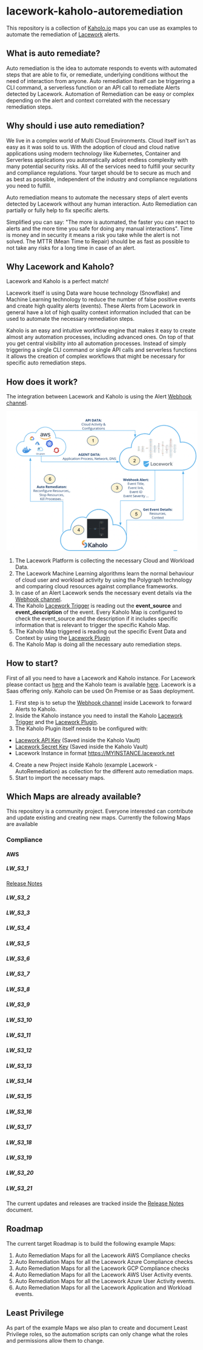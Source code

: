 # lacework-kaholo-autoremediation

This repository is a collection of [Kaholo.io](https://www.kaholo.io) maps you can use as examples to automate the remediation of [Lacework](https://www.lacework.com/) alerts.

## What is auto remediate?
Auto remediation is the idea to automate responds to events with automated steps that are able to fix, or remediate, underlying conditions without the need of interaction from anyone. Auto remediation itself can be triggering a CLI command, a serverless function or an API call to remediate Alerts detected by Lacework. Automation of Remediation can be easy or complex depending on the alert and context correlated with the necessary remediation steps.

## Why should i use auto remediation?
We live in a complex world of Multi Cloud Environments. Cloud itself isn't as easy as it was sold to us. With the adoption of cloud and cloud native applications using modern technology like Kubernetes, Container and Serverless applications you automatically adopt endless complexity with many potential security risks. All of the services need to fulfill your security and compliance regulations. Your target should be to secure as much and as best as possible, independent of the industry and compliance regulations you need to fulfill.

Auto remediation means to automate the necessary steps of alert events detected by Lacework without any human interaction. Auto Remediation can partially or fully help to fix specific alerts.

Simplified you can say: "The more is automated, the faster you can react to alerts and the more time you safe for doing any manual interactions". Time is money and in security it means a risk you take while the alert is not solved. The MTTR (Mean Time to Repair) should be as fast as possible to not take any risks for a long time in case of an alert.

## Why Lacework and Kaholo?
Lacework and Kaholo is a perfect match!

Lacework itself is using Data ware house technology (Snowflake) and Machine Learning technology to reduce the number of false positive events and create high quality alerts (events). These Alerts from Lacework in general have a lot of high quality context information included that can be used to automate the necessary remediation steps.

Kaholo is an easy and intuitive workflow engine that makes it easy to create almost any automation processes, including advanced ones. On top of that you get central visibility into all automation processes. Instead of simply triggering a single CLI command or single API calls and serverless functions it allows the creation of complex workflows that might be necessary for specific auto remediation steps.

## How does it work?
The integration between Lacework and Kaholo is using the Alert [Webhook channel](https://support.lacework.com/hc/en-us/articles/360034367393-Webhook).

![Lacework and Kaholo Integration](images/integration.png "Lacework and Kaholo integration")

1. The Lacework Platform is collecting the necessary Cloud and Workload Data.
2. The Lacework Machine Learning algorithms learn the normal behaviour of cloud user and workload activity by using the Polygraph technology and comparing cloud resources against compliance frameworks.
3. In case of an Alert Lacework sends the necessary event details via the [Webhook channel](https://support.lacework.com/hc/en-us/articles/360034367393-Webhook).
4. The Kaholo [Lacework Trigger](https://github.com/Kaholo/kaholo-trigger-lacework/tree/ilanyaniv-patch-1) is reading out the **event_source** and **event_description** of the event. Every Kaholo Map is configured to check the event_source and the description if it includes specific information that is relevant to trigger the specific Kaholo Map.
5. The Kaholo Map triggered is reading out the specific Event Data  and Context by using the [Lacework Plugin](https://github.com/Kaholo/kaholo-plugin-lacework)
6. The Kaholo Map is doing all the necessary auto remediation steps.

## How to start?

First of all you need to have a Lacework and Kaholo instance. For Lacework please contact us [here](https://info.lacework.com/contact) and the Kaholo team is available [here](https://kaholo.io/signup/). Lacework is a Saas offering only. Kaholo can be used On Premise or as Saas deployment.

1. First step is to setup the [Webhook channel](https://support.lacework.com/hc/en-us/articles/360034367393-Webhook) inside Lacework to forward Alerts to Kaholo.
2. Inside the Kaholo instance you need to install the Kaholo [Lacework Trigger](https://github.com/Kaholo/kaholo-trigger-lacework/tree/ilanyaniv-patch-1) and the [Lacework Plugin](https://github.com/Kaholo/kaholo-plugin-lacework).
3. The Kaholo Plugin itself needs to be configured with:
* [Lacework API Key](https://support.lacework.com/hc/en-us/articles/360011403853-Generate-API-Access-Keys-and-Tokens) (Saved inside the Kaholo Vault)
* [Lacework Secret Key](https://support.lacework.com/hc/en-us/articles/360011403853-Generate-API-Access-Keys-and-Tokens) (Saved inside the Kaholo Vault)
* Lacework Instance in format https://MYINSTANCE.lacework.net
4. Create a new Project inside Kaholo (example Lacework - AutoRemediation) as collection for the different auto remediation maps.
5. Start to import the necessary maps.

## Which Maps are already available?

This repository is a community project. Everyone interested can contribute and update existing and creating new maps. Currently the following Maps are available

### Compliance
#### AWS
##### LW_S3_1
[Release Notes](maps/compliance/aws/LW_S3_1/README.md)
##### LW_S3_2
##### LW_S3_3
##### LW_S3_4
##### LW_S3_5
##### LW_S3_6
##### LW_S3_7
##### LW_S3_8
##### LW_S3_9
##### LW_S3_10
##### LW_S3_11
##### LW_S3_12
##### LW_S3_13
##### LW_S3_14
##### LW_S3_15
##### LW_S3_16
##### LW_S3_17
##### LW_S3_18
##### LW_S3_19
##### LW_S3_20
##### LW_S3_21


The current updates and releases are tracked inside the [Release Notes](ReleaseNotes.md) document.

## Roadmap

The current target Roadmap is to build the following example Maps:

1. Auto Remediation Maps for all the Lacework AWS Compliance checks
2. Auto Remediation Maps for all the Lacework Azure Compliance checks
3. Auto Remediation Maps for all the Lacework GCP Compliance checks
4. Auto Remediation Maps for all the Lacework AWS User Activity events.
5. Auto Remediation Maps for all the Lacework Azure User Activity events.
6. Auto Remediation Maps for all the Lacework Application and Workload events.

## Least Privilege

As part of the example Maps we also plan to create and document Least Privilege roles, so the automation scripts can only change what the roles and permissions allow them to change.
